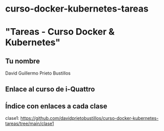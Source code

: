 # curso-docker-kubernetes-tareas
# "Tareas - Curso Docker & Kubernetes"
## Tu nombre
David Guillermo Prieto Bustillos
## Enlace al curso de i-Quattro

## Índice con enlaces a cada clase
clase1: https://github.com/davidprietobustillos/curso-docker-kubernetes-tareas/tree/main/clase1